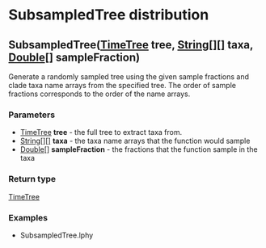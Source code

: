 SubsampledTree distribution
===========================
SubsampledTree([TimeTree](../types/TimeTree.md) **tree**, [String[][]](../types/String[][].md) **taxa**, [Double[]](../types/Double[].md) **sampleFraction**)
-------------------------------------------------------------------------------------------------------------------------------------------------------------

Generate a randomly sampled tree using the given sample fractions and clade taxa name arrays from the specified tree. The order of sample fractions corresponds to the order of the name arrays.

### Parameters

- [TimeTree](../types/TimeTree.md) **tree** - the full tree to extract taxa from.
- [String[][]](../types/String[][].md) **taxa** - the taxa name arrays that the function would sample
- [Double[]](../types/Double[].md) **sampleFraction** - the fractions that the function sample in the taxa

### Return type

[TimeTree](../types/TimeTree.md)


### Examples

- SubsampledTree.lphy



